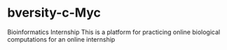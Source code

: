 # bversity-c-Myc
Bioinformatics Internship
This is a platform for practicing online biological computations for an online internship
